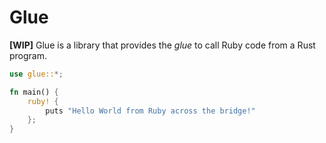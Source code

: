 # Glue

**[WIP]** Glue is a library that provides the _glue_ to call Ruby code from a Rust program.

```rust
use glue::*;

fn main() {
    ruby! {
        puts "Hello World from Ruby across the bridge!"
    };
}
```
